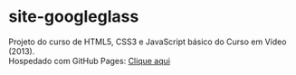 # site-googleglass
Projeto do curso de HTML5, CSS3 e JavaScript básico do Curso em Vídeo (2013). </br>
Hospedado com GitHub Pages: <a href="https://guilhermemleite.github.io/site-googleglass/"> Clique aqui<a/>
